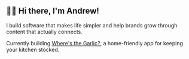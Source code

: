 ## 👋🏾 Hi there, I'm Andrew!

I build software that makes life simpler and help brands grow through content that actually connects.

Currently building [Where's the Garlic?](https://www.wheresthegarlic.com/), a home-friendly app for keeping your kitchen stocked.

<!---
internetdrew/internetdrew is a ✨ special ✨ repository because its `README.md` (this file) appears on your GitHub profile.
You can click the Preview link to take a look at your changes.
--->
